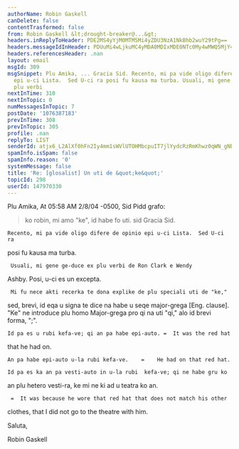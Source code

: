 ```yaml
---
authorName: Robin Gaskell
canDelete: false
contentTrasformed: false
from: Robin Gaskell &lt;drought-breaker@...&gt;
headers.inReplyToHeader: PDE2MS4yYjM0MTM5Mi4yZDU3NzA1NkBhb2wuY29tPg==
headers.messageIdInHeader: PDUuMi4wLjkuMC4yMDA0MDIxMDE0NTc0My4wMWQ5MjY4MEBwYWNpZmljLm5ldC5hdT4=
headers.referencesHeader: .nan
layout: email
msgId: 309
msgSnippet: Plu Amika, ... Gracia Sid. Recento, mi pa vide oligo difere de opinio
  epi u-ci Lista.  Sed U-ci ra posi fu kausa ma turba. Usuali, mi gene ge-duce ex
  plu verbi
nextInTime: 310
nextInTopic: 0
numMessagesInTopic: 7
postDate: '1076387183'
prevInTime: 308
prevInTopic: 305
profile: .nan
replyTo: LIST
senderId: atjx6_L2AlXf0hFn2Iy4mm1sWVlUTOHMbcpuIT7jlYydcRzRmKhwz0qWN_gNBe6C_B3tvm4HPfBkhZny8YVAOIF91pkVkUHXuUTvXo3TrFItY-xo-Q
spamInfo.isSpam: false
spamInfo.reason: '0'
systemMessage: false
title: 'Re: [glosalist] Un uti de &quot;ke&quot;'
topicId: 298
userId: 147970330
---
```


Plu Amika,
At 05:58 AM 2/8/04 -0500, Sid Pidd grafo:
>ko robin, mi amo "ke", id habe fo uti.
>sid
Gracia Sid.

    Recento, mi pa vide oligo difere de opinio epi u-ci Lista.  Sed U-ci ra 
posi fu kausa ma turba.

     Usuali, mi gene ge-duce ex plu verbi de Ron Clark e Wendy 
Ashby.  Posi, u-ci es un excepta.

     Mi fu nece akti recerka te dona explike de plu speciali uti de "ke," 
sed, brevi, id eqa u signa te dice na habe u seqe major-grega [Eng. 
clause].  "Ke" ne introduce plu homo Major-grega pro qi na uti "qi," alo id 
brevi forma, ";".

    Id pa es u rubi kefa-ve; qi an pa habe epi-auto. =  It was the red hat 
that he had on.

    An pa habe epi-auto u-la rubi kefa-ve.    =    He had on that red hat.

    Id pa es ka an pa vesti-auto in u-la rubi  kefa-ve; qi ne habe gru ko 
an plu hetero   vesti-ra, ke mi ne ki ad u teatra ko an.

     =  It was because he wore that red hat that does not match his other 
clothes, that I did not go to the theatre with him.

Saluta,

Robin Gaskell 



